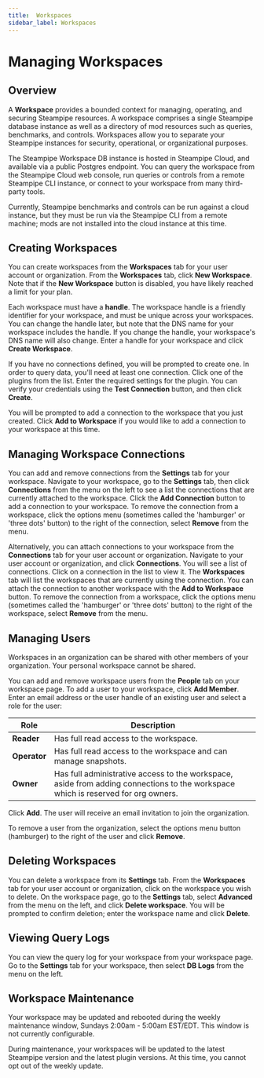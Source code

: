 ```yaml
---
title:  Workspaces
sidebar_label: Workspaces
---
```


# Managing Workspaces

## Overview
A **Workspace** provides a bounded context for managing, operating, and securing Steampipe resources.  A  workspace comprises a single Steampipe database instance as well as a directory of mod resources such as queries, benchmarks, and controls.  Workspaces allow you to separate your Steampipe instances for security, operational, or organizational purposes.  

The Steampipe Workspace DB instance is hosted in Steampipe Cloud, and available via a public Postgres endpoint.  You can query the workspace from the Steampipe Cloud web console, run queries or controls from a remote Steampipe CLI instance, or connect to your workspace from many third-party tools.

Currently, Steampipe benchmarks and controls can be run against a cloud instance, but they must be run via the Steampipe CLI from a remote machine; mods are not installed into the cloud instance at this time.

## Creating Workspaces
You can create workspaces from the **Workspaces** tab for your user account or organization.  From the **Workspaces** tab, click **New Workspace**.  Note that if the **New Workspace** button is disabled, you have likely reached a limit for your plan.  

Each workspace must have a **handle**.  The workspace handle is a friendly identifier for your workspace, and must be unique across your workspaces.  You can change the handle later, but note that the DNS name for your workspace includes the handle. If you change the handle, your workspace's DNS name will also change. Enter a handle for your workspace and click **Create Workspace**.

If you have no connections defined, you will be prompted to create one. In order to query data, you'll need at least one connection.  Click one of the plugins from the list.  Enter the required settings for the plugin.  You can verify your credentials using the **Test Connection** button, and then click **Create**. 

You will be prompted to add a connection to the workspace that you just created. Click **Add to Workspace** if you would like to add a connection to your workspace at this time.


## Managing Workspace Connections
You can add and remove connections from the **Settings** tab for your workspace.  Navigate to your workspace, go to the **Settings** tab, then click **Connections** from the menu on the left to see a list the connections that are currently attached to the workspace.  Click the **Add Connection** button to add a connection to your workspace.  To remove the connection from a workspace, click the options menu (sometimes called the 'hamburger' or 'three dots' button) to the right of the connection, select **Remove** from the menu.


Alternatively, you can attach connections to your workspace from the **Connections** tab for your user account or organization.  Navigate to your user account or organization, and click **Connections**.  You will see a list of connections.  Click on a connection in the list to view it.  The **Workspaces** tab will list the workspaces that are currently using the connection.  You can attach the connection to another workspace with the **Add to Workspace** button.  To remove the connection from a workspace, click the options menu (sometimes called the 'hamburger' or 'three dots' button) to the right of the workspace, select **Remove** from the menu.



## Managing Users
Workspaces in an organization can be shared with other members of your organization.  Your personal workspace cannot be shared.

You can add and remove workspace users from the **People** tab on your workspace page.  To add a user to your workspace, click **Add Member**.  Enter an email address or the user handle of an existing user and select a role for the user:

| Role | Description
|-|-
| **Reader**    | Has full read access to the workspace.
| **Operator**  | Has full read access to the workspace and can manage snapshots.
| **Owner**     | Has full administrative access to the workspace, aside from adding connections to the workspace which is reserved for org owners.


Click **Add**.  The user will receive an email invitation to join the organization.  

To remove a user from the organization, select the options menu button (hamburger) to the right of the user and click **Remove**.

## Deleting Workspaces
You can delete a workspace from its **Settings** tab.  From the **Workspaces** tab for your user account or organization, click on the workspace you wish to delete.  On the workspace page, go to the **Settings** tab, select **Advanced** from the menu on the left, and click **Delete workspace**.  You will be prompted to confirm deletion; enter the workspace name and click **Delete**.


## Viewing Query Logs
You can view the query log for your workspace from your workspace page.  Go to the **Settings** tab for your workspace, then select **DB Logs** from the menu on the left.


## Workspace Maintenance
Your workspace may be updated and rebooted during the weekly maintenance window, Sundays 2:00am - 5:00am EST/EDT.  This window is not currently configurable.  

During maintenance, your workspaces will be updated to the latest Steampipe version and the latest plugin versions.  At this time, you cannot opt out of the weekly update.

